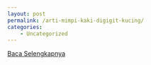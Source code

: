 ```yaml
---
layout: post
permalink: /arti-mimpi-kaki-digigit-kucing/
categories:
    - Uncategorized
---
```


[Baca Selengkapnya](/10)